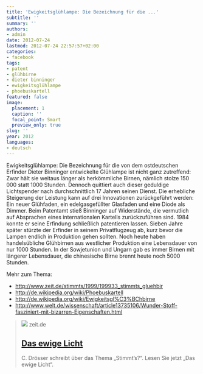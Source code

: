 ```yaml
---
title: 'Ewigkeitsglühlampe: Die Bezeichnung für die ...'
subtitle: ''
summary: ''
authors:
- admin
date: 2012-07-24
lastmod: 2012-07-24 22:57:57+02:00
categories:
- facebook
tags:
- patent
- glühbirne
- dieter binninger
- ewigkeitsglühlampe
- phoebuskartell
featured: false
image:
  placement: 1
  caption: ''
  focal_point: Smart
  preview_only: true
slug: ''
year: 2012
languages:
- deutsch
---
```


Ewigkeitsglühlampe: Die Bezeichnung für die von dem ostdeutschen Erfinder Dieter Binninger entwickelte Glühlampe ist nicht ganz zutreffend: Zwar hält sie weitaus länger als herkömmliche Birnen, nämlich stolze 150 000 statt 1000 Stunden. Dennoch quittiert auch dieser geduldige Lichtspender nach durchschnittlich 17 Jahren seinen Dienst. Die erhebliche Steigerung der Leistung kann auf drei Innovationen zurückgeführt werden: Ein neuer Glühfaden, ein edelgasgefüllter Glasfaden und eine Diode als Dimmer. Beim Patentamt stieß Binninger auf Widerstände, die vermutlich auf Absprachen eines internationalen Kartells zurückzuführen sind. 1984 konnte er seine Erfindung schließlich patentieren lassen. Sieben Jahre später stürzte der Erfinder in seinem Privatflugzeug ab, kurz bevor die Lampen endlich in Produktion gehen sollten. Noch heute haben handelsübliche Glühbirnen aus westlicher Produktion eine Lebensdauer von nur 1000 Stunden.
In der Sowjetunion und Ungarn gab es immer Birnen mit längerer Lebensdauer, die chinesische Birne brennt heute noch 5000 Stunden.

Mehr zum Thema:

- http://www.zeit.de/stimmts/1999/199933_stimmts_gluehbir
- http://de.wikipedia.org/wiki/Phoebuskartell
- http://de.wikipedia.org/wiki/Ewigkeitsgl%C3%BChbirne
- http://www.welt.de/wissenschaft/article13735106/Wunder-Stoff-fasziniert-mit-bizarren-Eigenschaften.html
> [![](https://img.zeit.de/administratives/sharing/fallback-image/wide__1300x731)](http://www.zeit.de/stimmts/1999/199933_stimmts_gluehbir)
> zeit.de
> ## [Das ewige Licht](http://www.zeit.de/stimmts/1999/199933_stimmts_gluehbir)
>
>C. Drösser schreibt über das Thema „Stimmt’s?“. Lesen Sie jetzt „Das ewige Licht“.